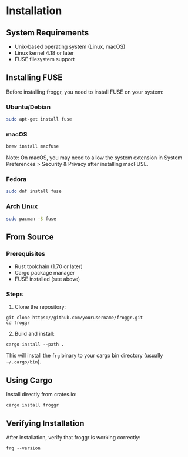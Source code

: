 # Installation

## System Requirements

- Unix-based operating system (Linux, macOS)
- Linux kernel 4.18 or later
- FUSE filesystem support

## Installing FUSE

Before installing froggr, you need to install FUSE on your system:

### Ubuntu/Debian
```bash
sudo apt-get install fuse
```

### macOS
```bash
brew install macfuse
```
Note: On macOS, you may need to allow the system extension in System Preferences > Security & Privacy after installing macFUSE.

### Fedora
```bash
sudo dnf install fuse
```

### Arch Linux
```bash
sudo pacman -S fuse
```

## From Source

### Prerequisites
- Rust toolchain (1.70 or later)
- Cargo package manager
- FUSE installed (see above)

### Steps

1. Clone the repository:
```shell
git clone https://github.com/yourusername/froggr.git
cd froggr
```

2. Build and install:
```shell
cargo install --path .
```

This will install the `frg` binary to your cargo bin directory (usually `~/.cargo/bin`).

## Using Cargo

Install directly from crates.io:

```shell
cargo install froggr
```

## Verifying Installation

After installation, verify that froggr is working correctly:

```shell
frg --version
```
